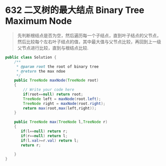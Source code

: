 # 632 二叉树的最大结点		Binary Tree Maximum Node

>先判断根结点是否为空，然后遍历每一个子结点，直到叶子结点的父节点，然后比较每个左右叶子结点的值，其中最大值与父节点比较，再回到上一级父节点进行比较，直到与根结点比较.

```java
public class Solution {
    /**
     * @param root the root of binary tree
     * @return the max ndoe
     */
    public TreeNode maxNode(TreeNode root) 
    {
        // Write your code here
        if(root==null) return root;
        TreeNode left = maxNode(root.left);
        TreeNode right = maxNode(root.right);
        return max(root,max(left,right));
    }
    
    public TreeNode max(TreeNode l,TreeNode r)
    {
       if(l==null) return r;
       if(r==null) return l;
       if(l.val>=r.val) return l;
       return r;
       
    }
}
```

